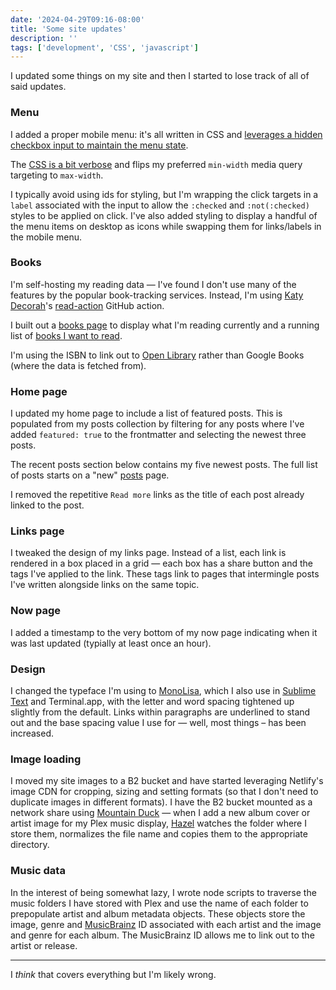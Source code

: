 ```yaml
---
date: '2024-04-29T09:16-08:00'
title: 'Some site updates'
description: ''
tags: ['development', 'CSS', 'javascript']
---
```

I updated some things on my site and then I started to lose track of all of said updates.<!-- excerpt -->

### Menu

I added a proper mobile menu: it's all written in CSS and [leverages a hidden checkbox input to maintain the menu state](https://github.com/cdransf/coryd.dev/blob/fb7445336359015871de0ac4c3d3cef5743713c7/src/_includes/partials/nav/menu.liquid).

The [CSS is a bit verbose](https://github.com/cdransf/coryd.dev/blob/fb7445336359015871de0ac4c3d3cef5743713c7/src/assets/styles/components/menu.css) and flips my preferred `min-width` media query targeting to `max-width`.

I typically avoid using ids for styling, but I'm wrapping the click targets in a `label` associated with the input to allow the `:checked` and `:not(:checked)` styles to be applied on click. I've also added styling to display a handful of the menu items on desktop as icons while swapping them for links/labels in the mobile menu.

### Books

I'm self-hosting my reading data — I've found I don't use many of the features by the popular book-tracking services. Instead, I'm using [Katy Decorah](https://katydecorah.com)'s [read-action](https://github.com/katydecorah/read-action) GitHub action.

I built out a [books page](/books) to display what I'm reading currently and a running list of [books I want to read](/books/want-to-read).

I'm using the ISBN to link out to [Open Library](https://openlibrary.org) rather than Google Books (where the data is fetched from).

### Home page

I updated my home page to include a list of featured posts. This is populated from my posts collection by filtering for any posts where I've added `featured: true` to the frontmatter and selecting the newest three posts.

The recent posts section below contains my five newest posts. The full list of posts starts on a "new" [posts](/posts) page.

I removed the repetitive `Read more` links as the title of each post already linked to the post.

### Links page

I tweaked the design of my links page. Instead of a list, each link is rendered in a box placed in a grid — each box has a share button and the tags I've applied to the link. These tags link to pages that intermingle posts I've written alongside links on the same topic.

### Now page

I added a timestamp to the very bottom of my now page indicating when it was last updated (typially at least once an hour).

### Design

I changed the typeface I'm using to [MonoLisa](https://www.monolisa.dev), which I also use in [Sublime Text](https://www.sublimetext.com) and Terminal.app, with the letter and word spacing tightened up slightly from the default. Links within paragraphs are underlined to stand out and the base spacing value I use for — well, most things – has been increased.

### Image loading

I moved my site images to a B2 bucket and have started leveraging Netlify's image CDN for cropping, sizing and setting formats (so that I don't need to duplicate images in different formats). I have the B2 bucket mounted as a network share using [Mountain Duck](https://mountainduck.io) — when I add a new album cover or artist image for my Plex music display, [Hazel](https://www.noodlesoft.com) watches the folder where I store them, normalizes the file name and copies them to the appropriate directory.

### Music data

In the interest of being somewhat lazy, I wrote node scripts to traverse the music folders I have stored with Plex and use the name of each folder to prepopulate artist and album metadata objects. These objects store the image, genre and [MusicBrainz](https://musicbrainz.org) ID associated with each artist and the image and genre for each album. The MusicBrainz ID allows me to link out to the artist or release.

---

I *think* that covers everything but I'm likely wrong.